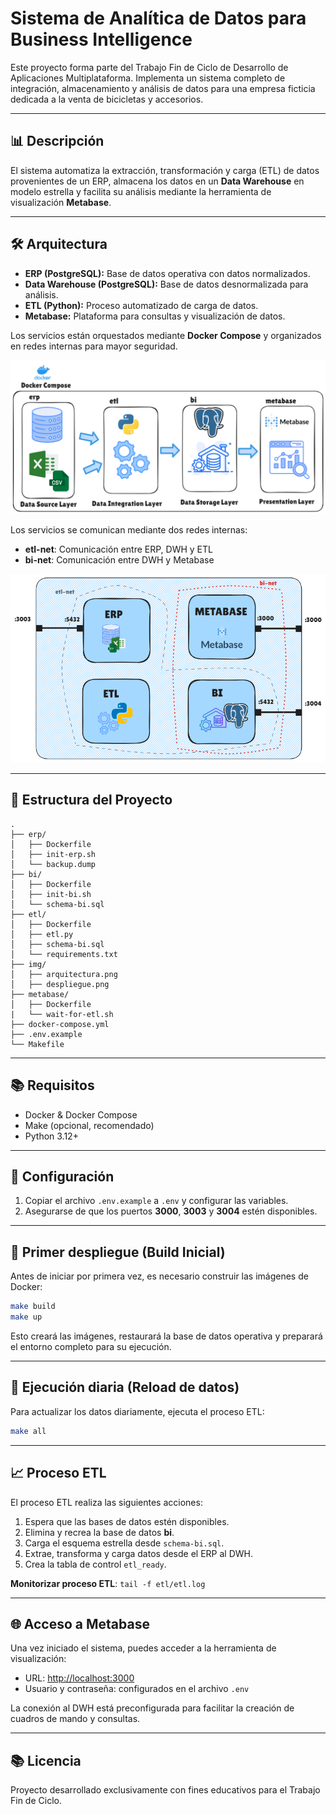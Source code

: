 # Sistema de Analítica de Datos para Business Intelligence

Este proyecto forma parte del Trabajo Fin de Ciclo de Desarrollo de Aplicaciones Multiplataforma. Implementa un sistema completo de integración, almacenamiento y análisis de datos para una empresa ficticia dedicada a la venta de bicicletas y accesorios.

---

## 📊 Descripción

El sistema automatiza la extracción, transformación y carga (ETL) de datos provenientes de un ERP, almacena los datos en un **Data Warehouse** en modelo estrella y facilita su análisis mediante la herramienta de visualización **Metabase**.

---

## 🛠️ Arquitectura

- **ERP (PostgreSQL):** Base de datos operativa con datos normalizados.
- **Data Warehouse (PostgreSQL):** Base de datos desnormalizada para análisis.
- **ETL (Python):** Proceso automatizado de carga de datos.
- **Metabase:** Plataforma para consultas y visualización de datos.

Los servicios están orquestados mediante **Docker Compose** y organizados en redes internas para mayor seguridad.

[![Texto alternativo](img/arquitectura.png)](img/arquitectura.png)


Los servicios se comunican mediante dos redes internas:
- **etl-net**: Comunicación entre ERP, DWH y ETL
- **bi-net**: Comunicación entre DWH y Metabase

[![Texto alternativo](img/redes.png)](img/redes.png)

---

## 📝 Estructura del Proyecto

```
.
├── erp/
│   ├── Dockerfile
│   ├── init-erp.sh
│   └── backup.dump
├── bi/
│   ├── Dockerfile
│   ├── init-bi.sh
│   └── schema-bi.sql
├── etl/
│   ├── Dockerfile
│   ├── etl.py
│   ├── schema-bi.sql
│   └── requirements.txt
├── img/
│   ├── arquitectura.png
│   ├── despliegue.png
├── metabase/
│   ├── Dockerfile
|   └── wait-for-etl.sh
├── docker-compose.yml
├── .env.example
└── Makefile
```

---

## 📚 Requisitos

- Docker & Docker Compose
- Make (opcional, recomendado)
- Python 3.12+ 

---

## 🔧 Configuración

1. Copiar el archivo `.env.example` a `.env` y configurar las variables.
2. Asegurarse de que los puertos **3000**, **3003** y **3004** estén disponibles.

---

## 🚀 Primer despliegue (Build Inicial)

Antes de iniciar por primera vez, es necesario construir las imágenes de Docker:

```bash
make build
make up
```

Esto creará las imágenes, restaurará la base de datos operativa y preparará el entorno completo para su ejecución.

---

## 🔄 Ejecución diaria (Reload de datos)

Para actualizar los datos diariamente, ejecuta el proceso ETL:

```bash
make all
```
---

## 📈 Proceso ETL

El proceso ETL realiza las siguientes acciones:

1. Espera que las bases de datos estén disponibles.
2. Elimina y recrea la base de datos **bi**.
3. Carga el esquema estrella desde `schema-bi.sql`.
4. Extrae, transforma y carga datos desde el ERP al DWH.
5. Crea la tabla de control `etl_ready`.

**Monitorizar proceso ETL**: `tail -f etl/etl.log`

---

## 🌐 Acceso a Metabase

Una vez iniciado el sistema, puedes acceder a la herramienta de visualización:

- URL: [http://localhost:3000](http://localhost:3000)
- Usuario y contraseña: configurados en el archivo `.env`

La conexión al DWH está preconfigurada para facilitar la creación de cuadros de mando y consultas.

---

## 📚 Licencia

Proyecto desarrollado exclusivamente con fines educativos para el Trabajo Fin de Ciclo.

